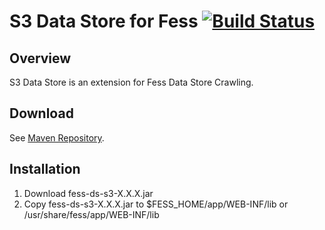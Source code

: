 S3 Data Store for Fess [![Build Status](https://travis-ci.org/codelibs/fess-ds-dropbox.svg?branch=master)](https://travis-ci.org/codelibs/fess-ds-dropbox)
==========================

## Overview

S3 Data Store is an extension for Fess Data Store Crawling.

## Download

See [Maven Repository](http://central.maven.org/maven2/org/codelibs/fess/fess-ds-dropbox/).

## Installation

1. Download fess-ds-s3-X.X.X.jar
2. Copy fess-ds-s3-X.X.X.jar to $FESS\_HOME/app/WEB-INF/lib or /usr/share/fess/app/WEB-INF/lib

